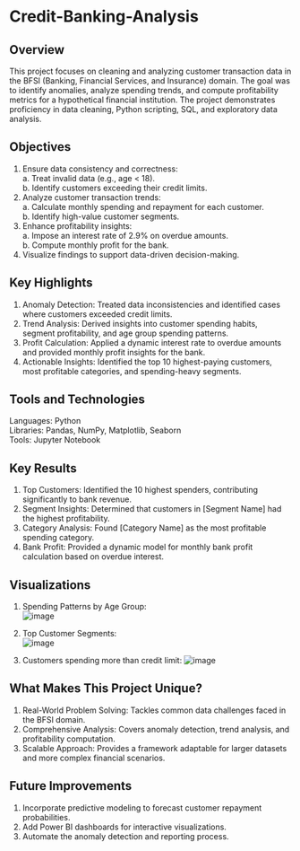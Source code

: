 # Credit-Banking-Analysis

## Overview
This project focuses on cleaning and analyzing customer transaction data in the BFSI (Banking, Financial Services, and Insurance) domain. The goal was to identify anomalies, analyze spending trends, and compute profitability metrics for a hypothetical financial institution. The project demonstrates proficiency in data cleaning, Python scripting, SQL, and exploratory data analysis.    

## Objectives
  1. Ensure data consistency and correctness:    
    a. Treat invalid data (e.g., age < 18).    
    b. Identify customers exceeding their credit limits.    
  2. Analyze customer transaction trends:    
    a. Calculate monthly spending and repayment for each customer.    
    b. Identify high-value customer segments.    
  3. Enhance profitability insights:      
    a. Impose an interest rate of 2.9% on overdue amounts.    
    b. Compute monthly profit for the bank.    
  4. Visualize findings to support data-driven decision-making.    


## Key Highlights
  1. Anomaly Detection: Treated data inconsistencies and identified cases where customers exceeded credit limits.    
  2. Trend Analysis: Derived insights into customer spending habits, segment profitability, and age group spending patterns.    
  3. Profit Calculation: Applied a dynamic interest rate to overdue amounts and provided monthly profit insights for the bank.    
  4. Actionable Insights: Identified the top 10 highest-paying customers, most profitable categories, and spending-heavy segments.    


## Tools and Technologies
Languages: Python    
Libraries: Pandas, NumPy, Matplotlib, Seaborn    
Tools: Jupyter Notebook    

## Key Results
  1. Top Customers: Identified the 10 highest spenders, contributing significantly to bank revenue.
  2. Segment Insights: Determined that customers in [Segment Name] had the highest profitability.
  3. Category Analysis: Found [Category Name] as the most profitable spending category.
  4. Bank Profit: Provided a dynamic model for monthly bank profit calculation based on overdue interest.
     
## Visualizations    
  1. Spending Patterns by Age Group:    
    ![image](https://github.com/user-attachments/assets/5f4493fc-cf70-4f1c-bdc2-f79b95e9575b)

  2. Top Customer Segments:    
![image](https://github.com/user-attachments/assets/24bc90da-8a26-4a69-b296-c82b10928f6f)

  3. Customers spending more than credit limit:
     ![image](https://github.com/user-attachments/assets/c205e321-a348-473c-9a42-d89345294855)


## What Makes This Project Unique?
  1. Real-World Problem Solving: Tackles common data challenges faced in the BFSI domain.    
  2. Comprehensive Analysis: Covers anomaly detection, trend analysis, and profitability computation.    
  3. Scalable Approach: Provides a framework adaptable for larger datasets and more complex financial scenarios.    

## Future Improvements
  1. Incorporate predictive modeling to forecast customer repayment probabilities.    
  2. Add Power BI dashboards for interactive visualizations.    
  3. Automate the anomaly detection and reporting process.    
